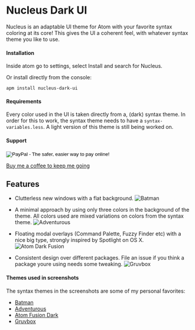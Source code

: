 # Nucleus Dark UI

Nucleus is an adaptable UI theme for Atom with your favorite syntax coloring at its core! This gives the UI a coherent feel, with whatever syntax theme you like to use.

#### Installation
Inside atom go to settings, select Install and search for Nucleus.

Or install directly from the console:

`apm install nucleus-dark-ui`

#### Requirements
Every color used in the UI is taken directly from a, (dark) syntax theme. In order for this to work, the syntax theme needs to have a `syntax-variables.less`. A light version of this theme is still being worked on.

#### Support

<div>
<form action="https://www.paypal.com/cgi-bin/webscr" method="post" target="_top">
<input type="hidden" name="cmd" value="_s-xclick">
<input type="hidden" name="hosted_button_id" value="WRAWZ3CZJ6X7N">
<input type="image" src="https://www.paypalobjects.com/en_US/i/btn/btn_donate_SM.gif" border="0" name="submit" alt="PayPal - The safer, easier way to pay online!">
<img alt="" border="0" src="https://www.paypalobjects.com/en_US/i/scr/pixel.gif" width="1" height="1">
</form>
</div>

[Buy me a coffee to keep me going](https://www.paypal.com/cgi-bin/webscr?cmd=_s-xclick&hosted_button_id=WRAWZ3CZJ6X7N)



## Features
- Clutterless new windows with a flat background.
![Batman](http://i.imgur.com/UwUUFjn.png)

- A minimal approach by using only three colors in the background of the theme. All colors used are mixed variations on colors from the syntax theme.
![Adventurous](http://i.imgur.com/W7hTSoL.png)

- Floating modal overlays (Command Palette, Fuzzy Finder etc) with a nice big type, strongly inspired by Spotlight on OS X.
![Atom Dark Fusion](http://i.imgur.com/HHlJWon.png)

- Consistent design over different packages. File an issue if you think a package youre using needs some tweaking.
![Gruvbox](http://i.imgur.com/YFQE5zY.png)

#### Themes used in screenshots
The syntax themes in the screenshots are some of my personal favorites:
- [Batman](https://atom.io/themes/batman-syntax)
- [Adventurous](https://atom.io/themes/adventurous-syntax)
- [Atom Fusion Dark](https://atom.io/themes/atom-dark-fusion-syntax)
- [Gruvbox](https://atom.io/themes/gruvbox)
